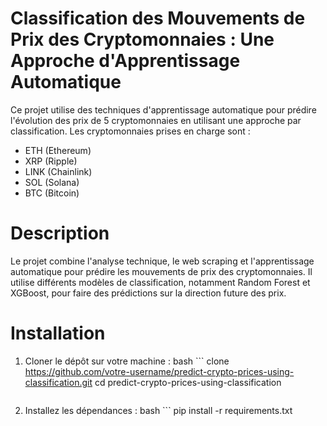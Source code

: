 # Classification des Mouvements de Prix des Cryptomonnaies : Une Approche d'Apprentissage Automatique

Ce projet utilise des techniques d'apprentissage automatique pour prédire l'évolution des prix de 5 cryptomonnaies en utilisant une approche par classification. Les cryptomonnaies prises en charge sont :

- ETH (Ethereum)
- XRP (Ripple)
- LINK (Chainlink)
- SOL (Solana)
- BTC (Bitcoin)

# Description
Le projet combine l'analyse technique, le web scraping et l'apprentissage automatique pour prédire les mouvements de prix des cryptomonnaies. Il utilise différents modèles de classification, notamment Random Forest et XGBoost, pour faire des prédictions sur la direction future des prix.

# Installation

1. Cloner le dépôt sur votre machine :
   bash ```
   clone https://github.com/votre-username/predict-crypto-prices-using-classification.git
   cd predict-crypto-prices-using-classification
   ```
2. Installez les dépendances :
   bash ```
   pip install -r requirements.txt
   ```
